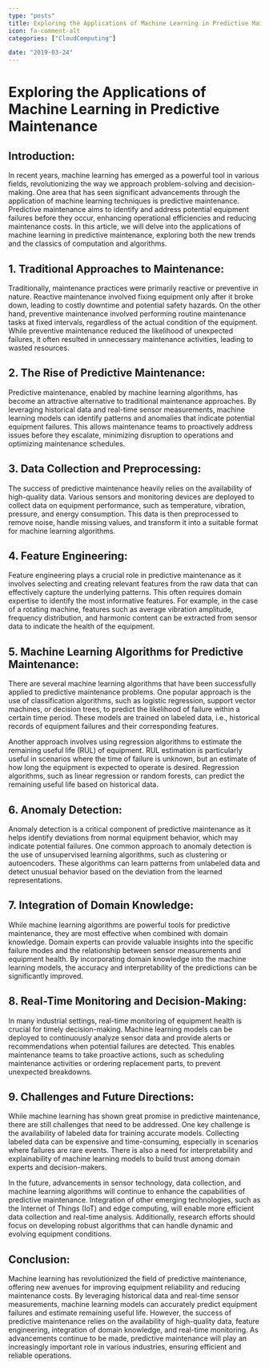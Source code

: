 ```yaml
---
type: "posts"
title: Exploring the Applications of Machine Learning in Predictive Maintenance
icon: fa-comment-alt
categories: ["CloudComputing"]

date: "2019-03-24"
---
```




# Exploring the Applications of Machine Learning in Predictive Maintenance

## Introduction:

In recent years, machine learning has emerged as a powerful tool in various fields, revolutionizing the way we approach problem-solving and decision-making. One area that has seen significant advancements through the application of machine learning techniques is predictive maintenance. Predictive maintenance aims to identify and address potential equipment failures before they occur, enhancing operational efficiencies and reducing maintenance costs. In this article, we will delve into the applications of machine learning in predictive maintenance, exploring both the new trends and the classics of computation and algorithms.

## 1. Traditional Approaches to Maintenance:

Traditionally, maintenance practices were primarily reactive or preventive in nature. Reactive maintenance involved fixing equipment only after it broke down, leading to costly downtime and potential safety hazards. On the other hand, preventive maintenance involved performing routine maintenance tasks at fixed intervals, regardless of the actual condition of the equipment. While preventive maintenance reduced the likelihood of unexpected failures, it often resulted in unnecessary maintenance activities, leading to wasted resources.

## 2. The Rise of Predictive Maintenance:

Predictive maintenance, enabled by machine learning algorithms, has become an attractive alternative to traditional maintenance approaches. By leveraging historical data and real-time sensor measurements, machine learning models can identify patterns and anomalies that indicate potential equipment failures. This allows maintenance teams to proactively address issues before they escalate, minimizing disruption to operations and optimizing maintenance schedules.

## 3. Data Collection and Preprocessing:

The success of predictive maintenance heavily relies on the availability of high-quality data. Various sensors and monitoring devices are deployed to collect data on equipment performance, such as temperature, vibration, pressure, and energy consumption. This data is then preprocessed to remove noise, handle missing values, and transform it into a suitable format for machine learning algorithms.

## 4. Feature Engineering:

Feature engineering plays a crucial role in predictive maintenance as it involves selecting and creating relevant features from the raw data that can effectively capture the underlying patterns. This often requires domain expertise to identify the most informative features. For example, in the case of a rotating machine, features such as average vibration amplitude, frequency distribution, and harmonic content can be extracted from sensor data to indicate the health of the equipment.

## 5. Machine Learning Algorithms for Predictive Maintenance:

There are several machine learning algorithms that have been successfully applied to predictive maintenance problems. One popular approach is the use of classification algorithms, such as logistic regression, support vector machines, or decision trees, to predict the likelihood of failure within a certain time period. These models are trained on labeled data, i.e., historical records of equipment failures and their corresponding features.

Another approach involves using regression algorithms to estimate the remaining useful life (RUL) of equipment. RUL estimation is particularly useful in scenarios where the time of failure is unknown, but an estimate of how long the equipment is expected to operate is desired. Regression algorithms, such as linear regression or random forests, can predict the remaining useful life based on historical data.

## 6. Anomaly Detection:

Anomaly detection is a critical component of predictive maintenance as it helps identify deviations from normal equipment behavior, which may indicate potential failures. One common approach to anomaly detection is the use of unsupervised learning algorithms, such as clustering or autoencoders. These algorithms can learn patterns from unlabeled data and detect unusual behavior based on the deviation from the learned representations.

## 7. Integration of Domain Knowledge:

While machine learning algorithms are powerful tools for predictive maintenance, they are most effective when combined with domain knowledge. Domain experts can provide valuable insights into the specific failure modes and the relationship between sensor measurements and equipment health. By incorporating domain knowledge into the machine learning models, the accuracy and interpretability of the predictions can be significantly improved.

## 8. Real-Time Monitoring and Decision-Making:

In many industrial settings, real-time monitoring of equipment health is crucial for timely decision-making. Machine learning models can be deployed to continuously analyze sensor data and provide alerts or recommendations when potential failures are detected. This enables maintenance teams to take proactive actions, such as scheduling maintenance activities or ordering replacement parts, to prevent unexpected breakdowns.

## 9. Challenges and Future Directions:

While machine learning has shown great promise in predictive maintenance, there are still challenges that need to be addressed. One key challenge is the availability of labeled data for training accurate models. Collecting labeled data can be expensive and time-consuming, especially in scenarios where failures are rare events. There is also a need for interpretability and explainability of machine learning models to build trust among domain experts and decision-makers.

In the future, advancements in sensor technology, data collection, and machine learning algorithms will continue to enhance the capabilities of predictive maintenance. Integration of other emerging technologies, such as the Internet of Things (IoT) and edge computing, will enable more efficient data collection and real-time analysis. Additionally, research efforts should focus on developing robust algorithms that can handle dynamic and evolving equipment conditions.

## Conclusion:

Machine learning has revolutionized the field of predictive maintenance, offering new avenues for improving equipment reliability and reducing maintenance costs. By leveraging historical data and real-time sensor measurements, machine learning models can accurately predict equipment failures and estimate remaining useful life. However, the success of predictive maintenance relies on the availability of high-quality data, feature engineering, integration of domain knowledge, and real-time monitoring. As advancements continue to be made, predictive maintenance will play an increasingly important role in various industries, ensuring efficient and reliable operations.